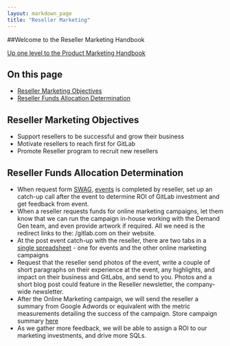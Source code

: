 ```yaml
---
layout: markdown_page
title: "Reseller Marketing"
---
```


##Welcome to the Reseller Marketing Handbook

[Up one level to the Product Marketing Handbook](/handbook/marketing/product-marketing/)    

## On this page
* [Reseller Marketing Objectives](#marketing-objectives)
* [Reseller Funds Allocation Determination](#funds-allocation)

## Reseller Marketing Objectives<a name="marketing-objectives"></a>

- Support resellers to be successful and grow their business 
- Motivate resellers to reach first for GitLab 
- Promote Reseller program to recruit new resellers 


## Reseller Funds Allocation Determination<a name="funds-allocation"></a>

- When request form [SWAG](https://docs.google.com/a/gitlab.com/forms/d/1x2qP8EyEu2Y_XmIt7txudUYh-PP_Tst6hRuNq3a7Ruc/edit?usp=drive_web), [events](https://docs.google.com/a/gitlab.com/forms/d/1np6zx17MZ4bEwto6NR8mEv0YLprU-V_BMETX-XIRzj8/edit) is completed by reseller, set up an catch-up call after the event to determine ROI of GitLab investment and get feedback from event.
- When a reseller requests funds for online marketing campaigns, let them know that we can run the campaign in-house working with the Demand Gen team, and even provide artwork if required. All we need is the redirect links to the: /gitlab.com on their website.
- At the post event catch-up with the reseller, there are two tabs in a [single spreadsheet](https://docs.google.com/a/gitlab.com/spreadsheets/d/18EDgP0OBUpSOg4W4piTBnNzv22ONATkNRLQan2Wii8c/edit?usp=sharing) - one for events and the other online marketing campaigns
- Request that the reseller send photos of the event, write a couple of short paragraphs on their experience at the event, any highlights, and impact on their business and GitLabs, and send to you. Photos and a short blog post could feature in the Reseller newsletter, the company-wide newsletter.
- After the Online Marketing campaign, we will send the reseller a summary from Google Adwords or equivalent with the metric measurements detailing the success of the campaign. Store campaign summary [here](https://drive.google.com/drive/folders/0B_7JcWccLLJPN3BfaVJjOEZDcGc?usp=sharing)  
- As we gather more feedback, we will be able to assign a ROI to our marketing investments, and drive more SQLs.
